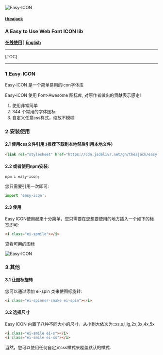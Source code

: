 ![Easy-ICON](https://github.com/theajack/easy-icon/blob/master/assets/images/logo-black.png?raw=true)

#### [theajack](https://www.theajack.com/)
### A Easy to Use Web Font ICON lib

**[在线使用](https://theajack.gitee.io/easy-icon/index_cn.html) | [English](https://github.com/theajack/easy-icon/blob/master/README.md)**

----

[TOC]

----

### 1.Easy-ICON

Easy-ICON 是一个简单易用的icon字体库

Easy-ICON 使用 Font-Awesome 图标库, 对原作者做出的贡献表示感谢!

1. 使用非常简单
2. 344 个常用的字体图标
3. 自定义任意css样式，缩放不模糊

### 2.安装使用

#### 2.1 使用css文件引用:(推荐下载到本地然后引用本地文件)
```html
<link rel="stylesheet" href="https://cdn.jsdelivr.net/gh/theajack/easy-icon/dist/easy-icon.min.css">
```

#### 2.2 或者使用npm安装:

```
npm i easy-icon;
```

您只需要引用一次即可:

```js
import 'easy-icon';
```

#### 2.3 使用

Easy ICON使用起来十分简单，您只需要在您想要使用的地方插入一个如下的标签即可:

```html
<i class="ei-spmile"></i>
```

[查看可用的图标](https://theajack.gitee.io/easy-icon/)

![Easy-ICON](https://github.com/theajack/easy-icon/blob/master/assets/images/icons.png?raw=true)

### 3.其他

#### 3.1 让图标旋转

您可以通过添加 ei-spin 类来使图标旋转:

```html
<i class="ei-spinner-snake ei-spin"></i>
```

#### 3.2 选择尺寸

Easy ICON 内置了八种不同大小的尺寸，从小到大依次为::xs,s,l,lg,2x,3x,4x,5x

```html
<i class="ei-smile ei-s"></i>
<i class="ei-smile ei-xs"></i>
```

当然，您可以使用任何自定义css样式来覆盖默认的样式.



